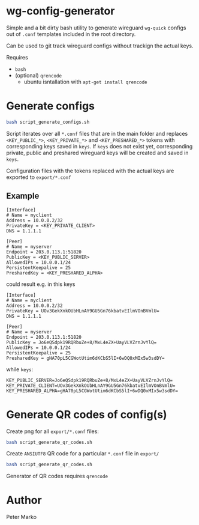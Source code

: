 # wg-config-generator

Simple and a bit dirty bash utility to generate wireguard `wg-quick` configs out of `.conf` templates included in the root directory. 

Can be used to git track wireguard configs without trackign the actual keys.


Requires 
- `bash`
- (optional) `qrencode` 
    - ubuntu isntallation with `apt-get install qrencode`


# Generate configs

```bash
bash script_generate_configs.sh
```

Script iterates over all `*.conf` files that are in the main folder and replaces
`<KEY_PUBLIC_*>`, `<KEY_PRIVATE_*>` and `<KEY_PRESHARED_*>` tokens with corresponding keys saved in `keys`. If `keys` does not exist yet, corresponding private, public and preshared wireguard keys will be created and saved in `keys`.

Configuration files with the tokens replaced with the actual keys are exported to `export/*.conf`

## Example
```
[Interface]
# Name = myclient
Address = 10.0.0.2/32
PrivateKey = <KEY_PRIVATE_CLIENT>
DNS = 1.1.1.1

[Peer]
# Name = myserver
Endpoint = 203.0.113.1:51820
PublicKey = <KEY_PUBLIC_SERVER>
AllowedIPs = 10.0.0.1/24
PersistentKeepalive = 25
PresharedKey = <KEY_PRESHARED_ALPHA>
```

could result e.g. in this keys
```
[Interface]
# Name = myclient
Address = 10.0.0.2/32
PrivateKey = UOv3GekXnkOUbHLnAY9GU5Gn76kbatvEIlmVOnBVmlU=
DNS = 1.1.1.1

[Peer]
# Name = myserver
Endpoint = 203.0.113.1:51820
PublicKey = Jo6eQSdpk19RQRbuZe+8/MxL4eZX+UayVLVZrnJvYlQ=
AllowedIPs = 10.0.0.1/24
PersistentKeepalive = 25
PresharedKey = gHA70pL5CGWotUtim6dKCbS5lI+6wDQ0xMIx5w3sdDY=
```

while `keys`:
```
KEY_PUBLIC_SERVER=Jo6eQSdpk19RQRbuZe+8/MxL4eZX+UayVLVZrnJvYlQ=
KEY_PRIVATE_CLIENT=UOv3GekXnkOUbHLnAY9GU5Gn76kbatvEIlmVOnBVmlU=
KEY_PRESHARED_ALPHA=gHA70pL5CGWotUtim6dKCbS5lI+6wDQ0xMIx5w3sdDY=
```

# Generate QR codes of config(s)

Create png for all `export/*.conf` files:
```bash
bash script_generate_qr_codes.sh
```

Create `ANSIUTF8` QR code for a particular `*.conf` file in `export/` 
```bash
bash script_generate_qr_codes.sh
```

Generator of QR codes requires `qrencode` 

# Author
Peter Marko
